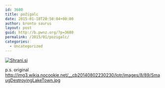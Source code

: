 ```yaml
---
id: 3680
title: požigalc
date: 2015-01-18T20:50:04+00:00
author: bronto saurus
layout: post
guid: http://b.pwnz.org/?p=3680
permalink: /2015/01/pozigalc/
categories:
  - Uncategorized
---
```

[<img src="http://shrani.si/t/q/4k/Q14y8B9/pozigalc.jpg" style="border: 0px;" alt="Shrani.si" />](http://shrani.si/f/q/4k/Q14y8B9/pozigalc.png)

p.s. original <http://img3.wikia.nocookie.net/__cb20140802230230/lotr/images/8/89/SmaugDestroyingLakeTown.jpg>